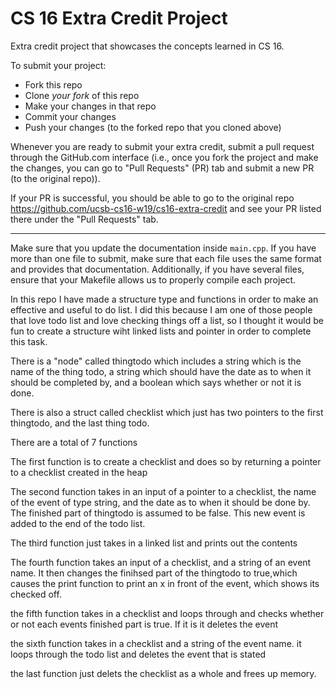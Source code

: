 # CS 16 Extra Credit Project
Extra credit project that showcases the concepts learned in CS 16.

To submit your project:
* Fork this repo
* Clone *your fork* of this repo
* Make your changes in that repo
* Commit your changes
* Push your changes (to the forked repo that you cloned above)

Whenever you are ready to submit your extra credit, submit a pull request through the GitHub.com interface (i.e., once you fork the project and make the changes, you can go to "Pull Requests" (PR) tab and submit a new PR (to the original repo)).

If your PR is successful, you should be able to go to the original repo <https://github.com/ucsb-cs16-w19/cs16-extra-credit> and see your PR listed there under the "Pull Requests" tab.

---

Make sure that you update the documentation inside `main.cpp`. If you have more than one file to submit,
make sure that each file uses the same format and provides that documentation. Additionally, if you have
several files, ensure that your Makefile allows us to properly compile each project.

In this repo I have made a structure type and functions in order to make
an effective and useful to do list. I did this because I am one of those
people that love todo list and love checking things off a list, so I 
thought it would be fun to create a structure wiht linked lists and pointer
in order to complete this task.

There is a "node" called thingtodo which includes a string which is
the name of the thing todo, a string which should have the date
as to when it should be completed by, and a boolean which says whether or
not it is done.

There is also a struct called checklist which just has two pointers to the
first thingtodo, and the last thing todo.

There are a total of 7 functions

The first function is to create a checklist and does so by returning a 
pointer to a checklist created in the heap

The second function takes in an input of a pointer to a checklist, the 
name of the event of type string, and the date as to when it should be done
by. The finished part of thingtodo is assumed to be false. This new event
is added to the end of the todo list.

The third function just takes in a linked list and prints out the contents

The fourth function takes an input of a checklist, and a string of an
event name. It then changes the finihsed part of the thingtodo to true,which
causes the print function to print an x in front of the event, which
shows its checked off.

the fifth function takes in a checklist and loops through and checks
whether or not each events finished part is true. If it is it deletes
the event

the sixth function takes in a checklist and a string of the event name.
it loops through the todo list and deletes the event that is stated

the last function just delets the checklist as a whole and frees up memory.
